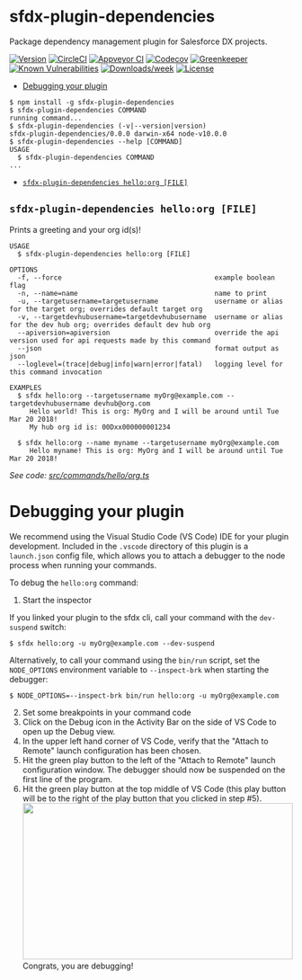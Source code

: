 sfdx-plugin-dependencies
========================

Package dependency management plugin for Salesforce DX projects.

[![Version](https://img.shields.io/npm/v/sfdx-plugin-dependencies.svg)](https://npmjs.org/package/sfdx-plugin-dependencies)
[![CircleCI](https://circleci.com/gh/shawalli/sfdx-plugin-dependencies/tree/master.svg?style=shield)](https://circleci.com/gh/shawalli/sfdx-plugin-dependencies/tree/master)
[![Appveyor CI](https://ci.appveyor.com/api/projects/status/github/shawalli/sfdx-plugin-dependencies?branch=master&svg=true)](https://ci.appveyor.com/project/heroku/sfdx-plugin-dependencies/branch/master)
[![Codecov](https://codecov.io/gh/shawalli/sfdx-plugin-dependencies/branch/master/graph/badge.svg)](https://codecov.io/gh/shawalli/sfdx-plugin-dependencies)
[![Greenkeeper](https://badges.greenkeeper.io/shawalli/sfdx-plugin-dependencies.svg)](https://greenkeeper.io/)
[![Known Vulnerabilities](https://snyk.io/test/github/shawalli/sfdx-plugin-dependencies/badge.svg)](https://snyk.io/test/github/shawalli/sfdx-plugin-dependencies)
[![Downloads/week](https://img.shields.io/npm/dw/sfdx-plugin-dependencies.svg)](https://npmjs.org/package/sfdx-plugin-dependencies)
[![License](https://img.shields.io/npm/l/sfdx-plugin-dependencies.svg)](https://github.com/shawalli/sfdx-plugin-dependencies/blob/master/package.json)

<!-- toc -->
* [Debugging your plugin](#debugging-your-plugin)
<!-- tocstop -->
<!-- install -->
<!-- usage -->
```sh-session
$ npm install -g sfdx-plugin-dependencies
$ sfdx-plugin-dependencies COMMAND
running command...
$ sfdx-plugin-dependencies (-v|--version|version)
sfdx-plugin-dependencies/0.0.0 darwin-x64 node-v10.0.0
$ sfdx-plugin-dependencies --help [COMMAND]
USAGE
  $ sfdx-plugin-dependencies COMMAND
...
```
<!-- usagestop -->
<!-- commands -->
* [`sfdx-plugin-dependencies hello:org [FILE]`](#sfdx-plugin-dependencies-helloorg-file)

## `sfdx-plugin-dependencies hello:org [FILE]`

Prints a greeting and your org id(s)!

```
USAGE
  $ sfdx-plugin-dependencies hello:org [FILE]

OPTIONS
  -f, --force                                      example boolean flag
  -n, --name=name                                  name to print
  -u, --targetusername=targetusername              username or alias for the target org; overrides default target org
  -v, --targetdevhubusername=targetdevhubusername  username or alias for the dev hub org; overrides default dev hub org
  --apiversion=apiversion                          override the api version used for api requests made by this command
  --json                                           format output as json
  --loglevel=(trace|debug|info|warn|error|fatal)   logging level for this command invocation

EXAMPLES
  $ sfdx hello:org --targetusername myOrg@example.com --targetdevhubusername devhub@org.com
     Hello world! This is org: MyOrg and I will be around until Tue Mar 20 2018!
     My hub org id is: 00Dxx000000001234
  
  $ sfdx hello:org --name myname --targetusername myOrg@example.com
     Hello myname! This is org: MyOrg and I will be around until Tue Mar 20 2018!
```

_See code: [src/commands/hello/org.ts](https://github.com/shawalli/sfdx-plugin-dependencies/blob/v0.0.0/src/commands/hello/org.ts)_
<!-- commandsstop -->
<!-- debugging-your-plugin -->
# Debugging your plugin
We recommend using the Visual Studio Code (VS Code) IDE for your plugin development. Included in the `.vscode` directory of this plugin is a `launch.json` config file, which allows you to attach a debugger to the node process when running your commands.

To debug the `hello:org` command: 
1. Start the inspector
  
If you linked your plugin to the sfdx cli, call your command with the `dev-suspend` switch: 
```sh-session
$ sfdx hello:org -u myOrg@example.com --dev-suspend
```
  
Alternatively, to call your command using the `bin/run` script, set the `NODE_OPTIONS` environment variable to `--inspect-brk` when starting the debugger:
```sh-session
$ NODE_OPTIONS=--inspect-brk bin/run hello:org -u myOrg@example.com
```

2. Set some breakpoints in your command code
3. Click on the Debug icon in the Activity Bar on the side of VS Code to open up the Debug view.
4. In the upper left hand corner of VS Code, verify that the "Attach to Remote" launch configuration has been chosen.
5. Hit the green play button to the left of the "Attach to Remote" launch configuration window. The debugger should now be suspended on the first line of the program. 
6. Hit the green play button at the top middle of VS Code (this play button will be to the right of the play button that you clicked in step #5).
<br><img src=".images/vscodeScreenshot.png" width="480" height="278"><br>
Congrats, you are debugging!

